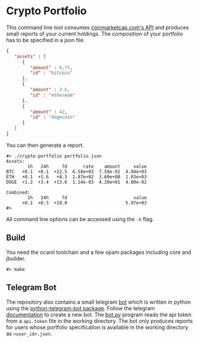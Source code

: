 # Crypto Portfolio

This command line tool consumes [coinmarketcap.com's API][cmc] and
produces small reports of your current holdings. The composition of your
portfolio has to be specified in a json file.

[cmc]:https://coinmarketcap.com/api/

```json
{
   "assets" : [
      {
         "amount" : 0.75,
         "id" : "bitcoin"
      },
      {
         "amount" : 3.6,
         "id" : "ethereum"
      },
      {
         "amount" : 42,
         "id" : "dogecoin"
      }
   ]
}
```

You can then generate a report.

```
#> ./crypto-portfolio portfolio.json
Assets:
        1h   24h     7d      rate    amount     value
BTC   +0.1  +0.1  +22.5  6.58e+03  7.50e-01  4.94e+03
ETH   +0.1  +1.6   +8.3  2.87e+02  3.60e+00  1.03e+03
DOGE  +1.2  +3.4  +13.6  1.14e-03  4.20e+01  4.80e-02

Combined:
        1h   24h     7d                         value
      +0.1  +0.3  +19.8                      5.97e+03
#>
```

All command line options can be accessed using the `-h` flag.

## Build

You need the ocaml toolchain and a few opam packages including core and
jbuilder.

```
#> make
```

## Telegram Bot

The repository also contains a small telegram [bot](bot/bot.py) which is
written in python using the [python-telegram-bot package][pbot]. Follow
the telegram [documentation][tdoc] to create a new bot. The
[bot.py](bot/bot.py) program reads the api token from a `api.token` file
in the working directory. The bot only produces reports for users whose
portfolio specification is available in the working directory as
`<user_id>.json`.

[pbot]: https://python-telegram-bot.readthedocs.io/en/stable/
[tdoc]: https://core.telegram.org/bots
